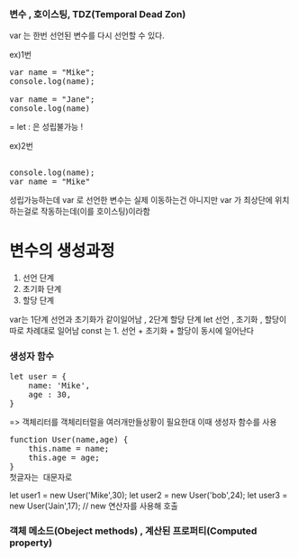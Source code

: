 ### 변수 , 호이스팅, TDZ(Temporal Dead Zon) ###
var 는 한번 선언된 변수를 다시 선언할 수 있다.

ex)1번
<pre>
var name = "Mike";
console.log(name);

var name = "Jane";
console.log(name)  
</pre>
= let : 은 성립불가능 !

ex)2번
<pre> 
console.log(name);
var name = "Mike"
</pre>
성립가능하는데 var 로 선언한 변수는 
실제 이동하는건 아니지만 var 가 최상단에 위치하는걸로 작동하는데(이를 호이스팅)이라함

# 변수의 생성과정 #
1. 선언 단계
2. 초기화 단계
3. 할당 단계

var는 1단계 선언과 초기화가 같이일어남 , 2단계 할당 단계
let 선언 , 초기화 , 할당이 따로 차례대로 일어남
const 는 1. 선언 + 초기화 + 할당이 동시에 일어난다

### 생성자 함수 ###
<pre>
let user = {
    name: 'Mike',
    age : 30,
}
</pre>
=> 객체리터를
객체리터럴을 여러개만들상황이 필요한대 이때 생성자 함수를 사용
<pre>
function User(name,age) {
    this.name = name;
    this.age = age;
}
첫글자는 대문자로
</pre>
let user1 = new User('Mike',30);
let user2 = new User('bob',24);
let user3 = new User('Jain',17);
// new 연산자를 사용해 호출

### 객체 메소드(Obeject methods) , 계산된 프로퍼티(Computed property) ###